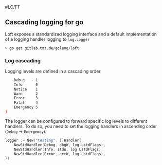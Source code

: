 #LO/FT
## Cascading logging for go

Loft exposes a standardized logging interface and a default implementation of a logging handler logging to `log.Logger` 


```bash
> go get gitlab.tmt.de/golang/loft
```

### Log cascading
Logging levels are defined in a cascading order

```sh
	Debug   - 1
	Info      0
	Notice    1
	Warn      2
	Error     3
	Fatal     4
	Emergency 5
)
```

The logger can be configured to forward specific log levels to different handlers. To do so, you need to set the logging handlers in ascending order (`Debug` -> `Emergency`).
```go
logger := New("testing", []Handler{
    NewStdHandler(Debug, dbgW, log.LstdFlags),
    NewStdHandler(Info, stdW, log.LstdFlags),
    NewStdHandler(Error, errW, log.LstdFlags),
})
```


